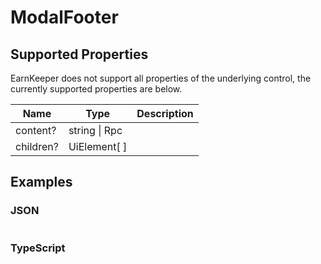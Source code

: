 # ModalFooter

## Supported Properties

EarnKeeper does not support all properties of the underlying control, the currently supported properties are below.

| Name           | Type            | Description |
| --------       | --------------  | ----------- |
| content?       |  string \| Rpc   |             |
| children?      | UiElement[  ]     |             |


## Examples

### JSON

```json
```

### TypeScript

```javascript
```
